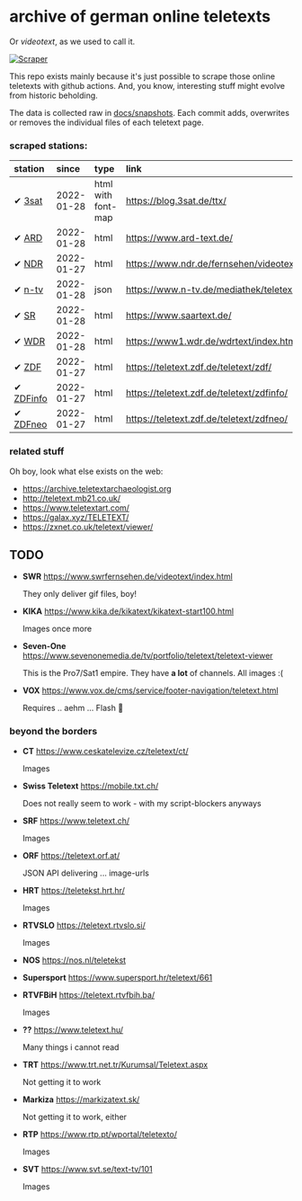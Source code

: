 # archive of german online teletexts

Or *videotext*, as we used to call it. 

[![Scraper](https://github.com/defgsus/teletext-archive/actions/workflows/scraper.yml/badge.svg)](https://github.com/defgsus/teletext-archive/actions/workflows/scraper.yml)

This repo exists mainly because it's just possible to scrape those
online teletexts with github actions. And, you know, interesting
stuff might evolve from historic beholding.

The data is collected raw in [docs/snapshots](docs/snapshots). Each commit
adds, overwrites or removes the individual files of each teletext page.


### scraped stations:

| station                               | since      | type | link
|:--------------------------------------|:-----------|:-----|:----
| ✔ [3sat](docs/snapshots/3sat)         | 2022-01-28 | html with font-map | https://blog.3sat.de/ttx/
| ✔ [ARD](docs/snapshots/ard)           | 2022-01-28 | html | https://www.ard-text.de/
| ✔ [NDR](docs/snapshots/ndr)           | 2022-01-27 | html | https://www.ndr.de/fernsehen/videotext/index.html
| ✔ [n-tv](docs/snapshots/ntv)          | 2022-01-28 | json | https://www.n-tv.de/mediathek/teletext/
| ✔ [SR](docs/snapshots/sr)             | 2022-01-28 | html | https://www.saartext.de/
| ✔ [WDR](docs/snapshots/wdr)           | 2022-01-28 | html | https://www1.wdr.de/wdrtext/index.html
| ✔ [ZDF](docs/snapshots/zdf)           | 2022-01-27 | html | https://teletext.zdf.de/teletext/zdf/
| ✔ [ZDFinfo](docs/snapshots/zdf-info)  | 2022-01-27 | html | https://teletext.zdf.de/teletext/zdfinfo/
| ✔ [ZDFneo](docs/snapshots/zdf-neo)    | 2022-01-27 | html | https://teletext.zdf.de/teletext/zdfneo/


### related stuff

Oh boy, look what else exists on the web: 

- https://archive.teletextarchaeologist.org
- http://teletext.mb21.co.uk/
- https://www.teletextart.com/
- https://galax.xyz/TELETEXT/
- https://zxnet.co.uk/teletext/viewer/


## TODO
    
- **SWR** https://www.swrfernsehen.de/videotext/index.html

  They only deliver gif files, boy!
    
- **KIKA** https://www.kika.de/kikatext/kikatext-start100.html

  Images once more
    
- **Seven-One** https://www.sevenonemedia.de/tv/portfolio/teletext/teletext-viewer
  
  This is the Pro7/Sat1 empire. They have **a lot** of channels. All images :(

- **VOX** https://www.vox.de/cms/service/footer-navigation/teletext.html

  Requires .. aehm ... Flash :rofl:


### beyond the borders

- **CT** https://www.ceskatelevize.cz/teletext/ct/

  Images

- **Swiss Teletext** https://mobile.txt.ch/  
  
  Does not really seem to work - with my script-blockers anyways

- **SRF** https://www.teletext.ch/

  Images

- **ORF** https://teletext.orf.at/

  JSON API delivering ... image-urls

- **HRT** https://teletekst.hrt.hr/

  Images
  
- **RTVSLO** https://teletext.rtvslo.si/

  Images
  
- **NOS** https://nos.nl/teletekst

- **Supersport** https://www.supersport.hr/teletext/661

- **RTVFBiH** https://teletext.rtvfbih.ba/

  Images
  
- **??** https://www.teletext.hu/

  Many things i cannot read

- **TRT** https://www.trt.net.tr/Kurumsal/Teletext.aspx

  Not getting it to work
  
- **Markiza** https://markizatext.sk/
  
  Not getting it to work, either
  
- **RTP** https://www.rtp.pt/wportal/teletexto/

  Images
  
- **SVT** https://www.svt.se/text-tv/101

  Images
  